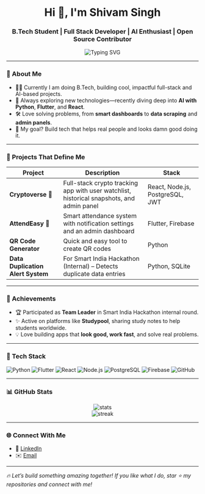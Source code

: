 <h1 align="center">Hi 👋, I'm Shivam Singh</h1>
<h3 align="center">B.Tech Student | Full Stack Developer | AI Enthusiast | Open Source Contributor</h3>

<p align="center">
  <img src="https://readme-typing-svg.demolab.com?font=Fira+Code&weight=500&pause=1000&center=true&vCenter=true&width=435&lines=Flutter+%F0%9F93%B1+%7C+React+%F0%9F%92%8D+%7C+Node.js+%F0%9F%90%9C+%7C+Python+%F0%9F%90%8D+%7C+AI+Lover+%F0%9F%A4%96" alt="Typing SVG" />
</p>

---

### 🚀 About Me
- 👨‍💻 Currently I am doing B.Tech, building cool, impactful full-stack and AI-based projects.
- 🌱 Always exploring new technologies—recently diving deep into **AI with Python**, **Flutter**, and **React**.
- 🛠️ Love solving problems, from **smart dashboards** to **data scraping** and **admin panels**.
- 🎯 My goal? Build tech that helps real people and looks damn good doing it.

---

### 🧠 Projects That Define Me
| Project | Description | Stack |
|--------|-------------|--------|
| **Cryptoverse** 🔐 | Full-stack crypto tracking app with user watchlist, historical snapshots, and admin panel | React, Node.js, PostgreSQL, JWT |
| **AttendEasy** 📅 | Smart attendance system with notification settings and an admin dashboard | Flutter, Firebase |
| **QR Code Generator** | Quick and easy tool to create QR codes | Python |
| **Data Duplication Alert System** | For Smart India Hackathon (Internal) – Detects duplicate data entries | Python, SQLite |

---

### 🌟 Achievements
- 🏆 Participated as **Team Leader** in Smart India Hackathon internal round.
- ✨ Active on platforms like **Studypool**, sharing study notes to help students worldwide.
- 💡 Love building apps that **look good, work fast**, and solve real problems.

---

### 🧰 Tech Stack
![Python](https://img.shields.io/badge/Python-3776AB?style=for-the-badge&logo=python&logoColor=white)
![Flutter](https://img.shields.io/badge/Flutter-02569B?style=for-the-badge&logo=flutter&logoColor=white)
![React](https://img.shields.io/badge/React-20232A?style=for-the-badge&logo=react&logoColor=61DAFB)
![Node.js](https://img.shields.io/badge/Node.js-339933?style=for-the-badge&logo=nodedotjs&logoColor=white)
![PostgreSQL](https://img.shields.io/badge/PostgreSQL-316192?style=for-the-badge&logo=postgresql&logoColor=white)
![Firebase](https://img.shields.io/badge/Firebase-ffca28?style=for-the-badge&logo=firebase&logoColor=black)
![GitHub](https://img.shields.io/badge/GitHub-181717?style=for-the-badge&logo=github)

---

### 📊 GitHub Stats

<p align="center">
  <img src="https://github-readme-stats.vercel.app/api?username=Shivam123-code&show_icons=true&theme=radical" alt="stats" />
  <br />
  <img src="https://github-readme-streak-stats.herokuapp.com/?user=Shivam123-code&theme=radical" alt="streak" />
</p>

---

### 🌐 Connect With Me
- 💼 [LinkedIn](https://www.linkedin.com/in/shivam-singh-a160b424/)
- ✉️ [Email](mailto:shivambabu179@gmail.com)

---

_🔥 Let’s build something amazing together! If you like what I do, star ⭐ my repositories and connect with me!_
